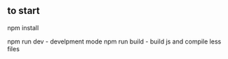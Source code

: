 ## to start

npm install

npm run dev - develpment mode
npm run build - build js and compile less files 


